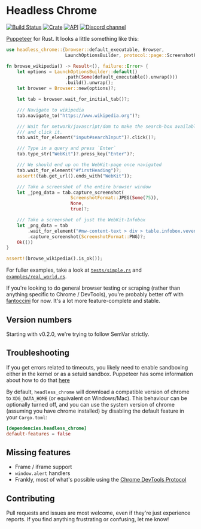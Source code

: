 # Headless Chrome

[![Build Status](https://travis-ci.com/atroche/rust-headless-chrome.svg?branch=master)](https://travis-ci.com/atroche/rust-headless-chrome)
[![Crate](https://img.shields.io/crates/v/headless_chrome.svg)](https://crates.io/crates/headless_chrome)
[![API](https://docs.rs/headless_chrome/badge.svg)](https://docs.rs/headless_chrome)
[![Discord channel](https://img.shields.io/discord/557374784233799681.svg?logo=discord)](https://discord.gg/yyGEzcc)

[Puppeteer](https://github.com/GoogleChrome/puppeteer) for Rust. It looks a little something like this:

```rust
use headless_chrome::{browser::default_executable, Browser,
                      LaunchOptionsBuilder, protocol::page::ScreenshotFormat};

fn browse_wikipedia() -> Result<(), failure::Error> {
    let options = LaunchOptionsBuilder::default()
                      .path(Some(default_executable().unwrap()))
                      .build().unwrap();
    let browser = Browser::new(options)?;

    let tab = browser.wait_for_initial_tab()?;

    /// Navigate to wikipedia
    tab.navigate_to("https://www.wikipedia.org")?;

    /// Wait for network/javascript/dom to make the search-box available
    /// and click it.
    tab.wait_for_element("input#searchInput")?.click()?;

    /// Type in a query and press `Enter`
    tab.type_str("WebKit")?.press_key("Enter")?;

    /// We should end up on the WebKit-page once navigated
    tab.wait_for_element("#firstHeading")?;
    assert!(tab.get_url().ends_with("WebKit"));

    /// Take a screenshot of the entire browser window
    let _jpeg_data = tab.capture_screenshot(
                        ScreenshotFormat::JPEG(Some(75)),
                        None,
                        true)?;

    /// Take a screenshot of just the WebKit-Infobox
    let _png_data = tab
        .wait_for_element("#mw-content-text > div > table.infobox.vevent")?
        .capture_screenshot(ScreenshotFormat::PNG)?;
    Ok(())
}

assert!(browse_wikipedia().is_ok());
```

For fuller examples, take a look at [`tests/simple.rs`](tests/simple.rs) and [`examples/real_world.rs`](examples/real_world.rs).

If you're looking to do general browser testing or scraping (rather than anything specific to Chrome / DevTools), you're probably better off with [fantoccini](https://github.com/jonhoo/fantoccini) for now. It's a lot more feature-complete and stable.

## Version numbers

Starting with v0.2.0, we're trying to follow SemVar strictly.

## Troubleshooting

If you get errors related to timeouts, you likely need to enable sandboxing either in the kernel or as a setuid sandbox. Puppeteer has some information about how to do that [here](https://github.com/GoogleChrome/puppeteer/blob/master/docs/troubleshooting.md)

By default, `headless_chrome` will download a compatible version of chrome to `XDG_DATA_HOME` (or equivalent on Windows/Mac). This behaviour can be optionally turned off, and you can use the system version of chrome (assuming you have chrome installed) by disabling the default feature in your `Cargo.toml`:

```toml
[dependencies.headless_chrome]
default-features = false
```

## Missing features

- Frame / iframe support
- `window.alert` handlers
- Frankly, most of what's possible using the [Chrome DevTools Protocol](https://chromedevtools.github.io/devtools-protocol/tot)

## Contributing

Pull requests and issues are most welcome, even if they're just experience reports. If you find anything frustrating or confusing, let me know!
